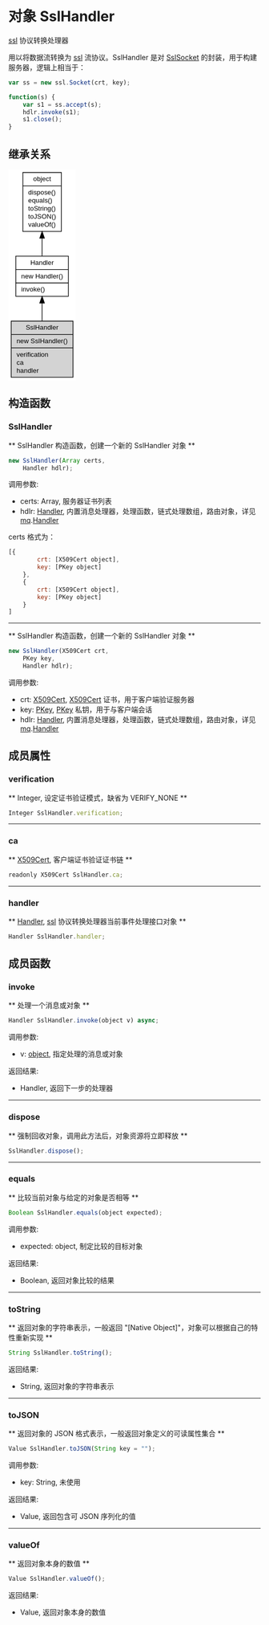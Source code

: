 # 对象 SslHandler
[ssl](../../module/ifs/ssl.md) 协议转换处理器

用以将数据流转换为 [ssl](../../module/ifs/ssl.md) 流协议。SslHandler 是对 [SslSocket](SslSocket.md) 的封装，用于构建服务器，逻辑上相当于：

```JavaScript
var ss = new ssl.Socket(crt, key);

function(s) {
    var s1 = ss.accept(s);
    hdlr.invoke(s1);
    s1.close();
}
```

## 继承关系
<div class="inherits"><svg width="101pt" height="315pt" viewBox="0.00 0.00 100.67 315.00" xmlns="http://www.w3.org/2000/svg" xmlns:xlink="http://www.w3.org/1999/xlink">
<g id="graph0" class="graph" transform="scale(1 1) rotate(0) translate(4 311)">
<title>%0</title>
<polygon fill="#ffffff" stroke="transparent" points="-4,4 -4,-311 96.665,-311 96.665,4 -4,4"/>
<!-- object -->
<g id="node1" class="node">
<title>object</title>
<g id="a_node1"><a xlink:href="object.md" xlink:title="object">
<polygon fill="#ffffff" stroke="#000000" points="17.501,-218.5 17.501,-306.5 75.164,-306.5 75.164,-218.5 17.501,-218.5"/>
<text text-anchor="middle" x="46.3325" y="-293.5" font-family="Helvetica,sans-Serif" font-size="10.00" fill="#000000">object</text>
<polyline fill="none" stroke="#000000" points="17.501,-286.5 75.164,-286.5 "/>
<text text-anchor="start" x="25.501" y="-273.5" font-family="Helvetica,sans-Serif" font-size="10.00" fill="#000000">dispose()</text>
<text text-anchor="start" x="25.501" y="-261.5" font-family="Helvetica,sans-Serif" font-size="10.00" fill="#000000">equals()</text>
<text text-anchor="start" x="25.501" y="-249.5" font-family="Helvetica,sans-Serif" font-size="10.00" fill="#000000">toString()</text>
<text text-anchor="start" x="25.501" y="-237.5" font-family="Helvetica,sans-Serif" font-size="10.00" fill="#000000">toJSON()</text>
<text text-anchor="start" x="25.501" y="-225.5" font-family="Helvetica,sans-Serif" font-size="10.00" fill="#000000">valueOf()</text>
</a>
</g>
</g>
<!-- Handler -->
<g id="node2" class="node">
<title>Handler</title>
<g id="a_node2"><a xlink:href="Handler.md" xlink:title="Handler">
<polygon fill="#ffffff" stroke="#000000" points="6.944,-121.5 6.944,-181.5 85.721,-181.5 85.721,-121.5 6.944,-121.5"/>
<text text-anchor="middle" x="46.3325" y="-168.5" font-family="Helvetica,sans-Serif" font-size="10.00" fill="#000000">Handler</text>
<polyline fill="none" stroke="#000000" points="6.944,-161.5 85.721,-161.5 "/>
<text text-anchor="start" x="14.944" y="-148.5" font-family="Helvetica,sans-Serif" font-size="10.00" fill="#000000">new Handler()</text>
<polyline fill="none" stroke="#000000" points="6.944,-141.5 85.721,-141.5 "/>
<text text-anchor="start" x="14.944" y="-128.5" font-family="Helvetica,sans-Serif" font-size="10.00" fill="#000000">invoke()</text>
</a>
</g>
</g>
<!-- object&#45;&gt;Handler -->
<g id="edge1" class="edge">
<title>object-&gt;Handler</title>
<path fill="none" stroke="#000000" d="M46.3325,-208.0719C46.3325,-198.9417 46.3325,-189.7729 46.3325,-181.5542"/>
<polygon fill="#000000" stroke="#000000" points="42.8326,-208.3109 46.3325,-218.3109 49.8326,-208.311 42.8326,-208.3109"/>
</g>
<!-- SslHandler -->
<g id="node3" class="node">
<title>SslHandler</title>
<g id="a_node3"><a xlink:title="SslHandler">
<polygon fill="#d3d3d3" stroke="#000000" points="0,-.5 0,-84.5 92.665,-84.5 92.665,-.5 0,-.5"/>
<text text-anchor="middle" x="46.3325" y="-71.5" font-family="Helvetica,sans-Serif" font-size="10.00" fill="#000000">SslHandler</text>
<polyline fill="none" stroke="#000000" points="0,-64.5 92.665,-64.5 "/>
<text text-anchor="start" x="8" y="-51.5" font-family="Helvetica,sans-Serif" font-size="10.00" fill="#000000">new SslHandler()</text>
<polyline fill="none" stroke="#000000" points="0,-44.5 92.665,-44.5 "/>
<text text-anchor="start" x="8" y="-31.5" font-family="Helvetica,sans-Serif" font-size="10.00" fill="#000000">verification</text>
<text text-anchor="start" x="8" y="-19.5" font-family="Helvetica,sans-Serif" font-size="10.00" fill="#000000">ca</text>
<text text-anchor="start" x="8" y="-7.5" font-family="Helvetica,sans-Serif" font-size="10.00" fill="#000000">handler</text>
</a>
</g>
</g>
<!-- Handler&#45;&gt;SslHandler -->
<g id="edge2" class="edge">
<title>Handler-&gt;SslHandler</title>
<path fill="none" stroke="#000000" d="M46.3325,-111.2085C46.3325,-102.5708 46.3325,-93.4211 46.3325,-84.7129"/>
<polygon fill="#000000" stroke="#000000" points="42.8326,-111.4267 46.3325,-121.4267 49.8326,-111.4268 42.8326,-111.4267"/>
</g>
</g>
</svg></div>

## 构造函数
        
### SslHandler
** SslHandler 构造函数，创建一个新的 SslHandler 对象 **

```JavaScript
new SslHandler(Array certs,
    Handler hdlr);
```

调用参数:
* certs: Array, 服务器证书列表
* hdlr: [Handler](Handler.md), 内置消息处理器，处理函数，链式处理数组，路由对象，详见 [mq](../../module/ifs/mq.md).[Handler](Handler.md)

certs 格式为：

```JavaScript
[{
        crt: [X509Cert object],
        key: [PKey object]
    },
    {
        crt: [X509Cert object],
        key: [PKey object]
    }
]
```

--------------------------
** SslHandler 构造函数，创建一个新的 SslHandler 对象 **

```JavaScript
new SslHandler(X509Cert crt,
    PKey key,
    Handler hdlr);
```

调用参数:
* crt: [X509Cert](X509Cert.md), [X509Cert](X509Cert.md) 证书，用于客户端验证服务器
* key: [PKey](PKey.md), [PKey](PKey.md) 私钥，用于与客户端会话
* hdlr: [Handler](Handler.md), 内置消息处理器，处理函数，链式处理数组，路由对象，详见 [mq](../../module/ifs/mq.md).[Handler](Handler.md)

## 成员属性
        
### verification
** Integer, 设定证书验证模式，缺省为 VERIFY_NONE **

```JavaScript
Integer SslHandler.verification;
```

--------------------------
### ca
** [X509Cert](X509Cert.md), 客户端证书验证证书链 **

```JavaScript
readonly X509Cert SslHandler.ca;
```

--------------------------
### handler
** [Handler](Handler.md), [ssl](../../module/ifs/ssl.md) 协议转换处理器当前事件处理接口对象 **

```JavaScript
Handler SslHandler.handler;
```

## 成员函数
        
### invoke
** 处理一个消息或对象 **

```JavaScript
Handler SslHandler.invoke(object v) async;
```

调用参数:
* v: [object](object.md), 指定处理的消息或对象

返回结果:
* Handler, 返回下一步的处理器

--------------------------
### dispose
** 强制回收对象，调用此方法后，对象资源将立即释放 **

```JavaScript
SslHandler.dispose();
```

--------------------------
### equals
** 比较当前对象与给定的对象是否相等 **

```JavaScript
Boolean SslHandler.equals(object expected);
```

调用参数:
* expected: object, 制定比较的目标对象

返回结果:
* Boolean, 返回对象比较的结果

--------------------------
### toString
** 返回对象的字符串表示，一般返回 "[Native Object]"，对象可以根据自己的特性重新实现 **

```JavaScript
String SslHandler.toString();
```

返回结果:
* String, 返回对象的字符串表示

--------------------------
### toJSON
** 返回对象的 JSON 格式表示，一般返回对象定义的可读属性集合 **

```JavaScript
Value SslHandler.toJSON(String key = "");
```

调用参数:
* key: String, 未使用

返回结果:
* Value, 返回包含可 JSON 序列化的值

--------------------------
### valueOf
** 返回对象本身的数值 **

```JavaScript
Value SslHandler.valueOf();
```

返回结果:
* Value, 返回对象本身的数值

